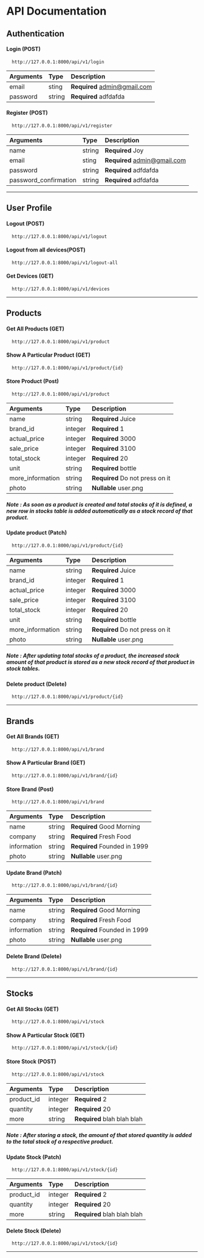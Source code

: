 # API Documentation
## Authentication
#### Login (POST)

```http
  http://127.0.0.1:8000/api/v1/login
```

| Arguments | Type   | Description                  |
| :-------- | :----- | :--------------------------- |
| email     | sting  | **Required** admin@gmail.com |
| password  | string | **Required** adfdafda        |

#### Register (POST)

```http
  http://127.0.0.1:8000/api/v1/register
```

| Arguments             | Type   | Description                  |
| :-------------------- | :----- | :--------------------------- |
| name                  | string | **Required** Joy             |
| email                 | sting  | **Required** admin@gmail.com |
| password              | string | **Required** adfdafda        |
| password_confirmation | string | **Required** adfdafda        |

---
## User Profile

#### Logout (POST)

```http
  http://127.0.0.1:8000/api/v1/logout
```

#### Logout from all devices(POST)

```http
  http://127.0.0.1:8000/api/v1/logout-all
```

#### Get Devices (GET)

```http
  http://127.0.0.1:8000/api/v1/devices
```
---
## Products

#### Get All Products (GET)

```http
  http://127.0.0.1:8000/api/v1/product
```


#### Show A Particular Product (GET)

```http
  http://127.0.0.1:8000/api/v1/product/{id}
```

#### Store Product (Post)

```http
  http://127.0.0.1:8000/api/v1/product
```

| Arguments        | Type    | Description                     |
| :-----------     | :------ | :-----------------------------  |
| name             | string  | **Required** Juice              |
| brand_id         | integer | **Required** 1                  |
| actual_price     | integer | **Required** 3000               |
| sale_price       | integer | **Required** 3100               |
| total_stock      | integer | **Required** 20                 |
| unit             | string  | **Required** bottle             |
| more_information | string  | **Required** Do not press on it |
| photo            | string  | **Nullable** user.png           |

##### Note : As soon as a product is created and total stocks of it is defined, a new row in stocks table is added automatically as a stock record of that product.

#### Update product (Patch)

```http
  http://127.0.0.1:8000/api/v1/product/{id}
```

| Arguments        | Type    | Description                     |
| :-----------     | :------ | :-----------------------------  |
| name             | string  | **Required** Juice              |
| brand_id         | integer | **Required** 1                  |
| actual_price     | integer | **Required** 3000               |
| sale_price       | integer | **Required** 3100               |
| total_stock      | integer | **Required** 20                 |
| unit             | string  | **Required** bottle             |
| more_information | string  | **Required** Do not press on it |
| photo            | string  | **Nullable** user.png           |

##### Note : After updating total stocks of a product, the increased stock amount of that product is stored as a new stock record of that product in stock tables.

#### Delete product (Delete)

```http
  http://127.0.0.1:8000/api/v1/product/{id}
```

---

## Brands

#### Get All Brands (GET)

```http
  http://127.0.0.1:8000/api/v1/brand
```


#### Show A Particular Brand (GET)

```http
  http://127.0.0.1:8000/api/v1/brand/{id}
```

#### Store Brand (Post)

```http
  http://127.0.0.1:8000/api/v1/brand
```

| Arguments        | Type    | Description                     |
| :-----------     | :------ | :-----------------------------  |
| name             | string  | **Required** Good Morning       |
| company          | string  | **Required** Fresh Food         |
| information      | string  | **Required** Founded in 1999    |
| photo            | string  | **Nullable** user.png           |

#### Update Brand (Patch)

```http
  http://127.0.0.1:8000/api/v1/brand/{id}
```

| Arguments        | Type    | Description                     |
| :-----------     | :------ | :-----------------------------  |
| name             | string  | **Required** Good Morning       |
| company          | string  | **Required** Fresh Food         |
| information      | string  | **Required** Founded in 1999    |
| photo            | string  | **Nullable** user.png           |


#### Delete Brand (Delete)

```http
  http://127.0.0.1:8000/api/v1/brand/{id}
```

---

## Stocks

#### Get All Stocks (GET)

```http
  http://127.0.0.1:8000/api/v1/stock
```


#### Show A Particular Stock (GET)

```http
  http://127.0.0.1:8000/api/v1/stock/{id}
```

#### Store Stock (POST)

```http
  http://127.0.0.1:8000/api/v1/stock
```
| Arguments        | Type    | Description                     |
| :-----------     | :------ | :-----------------------------  |
| product_id       | integer | **Required** 2                  |
| quantity         | integer | **Required** 20                 |
| more             | string  | **Required** blah blah blah     |

##### Note : After storing a stock, the amount of that stored quantity is added to the total stock of a respective product.

#### Update Stock (Patch)

```http
  http://127.0.0.1:8000/api/v1/stock/{id}
```
| Arguments        | Type    | Description                     |
| :-----------     | :------ | :-----------------------------  |
| product_id       | integer | **Required** 2                  |
| quantity         | integer | **Required** 20                 |
| more             | string  | **Required** blah blah blah     |


#### Delete Stock (Delete)

```http
  http://127.0.0.1:8000/api/v1/stock/{id}
```

---


